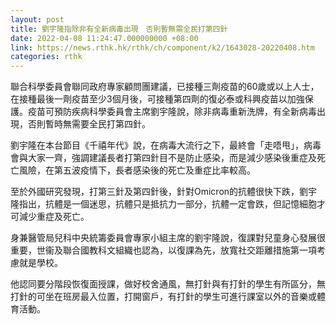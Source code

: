 ```yaml
---
layout: post
title: 劉宇隆指除非有全新病毒出現　否則暫無需全民打第四針
date: 2022-04-08 11:24:47.000000000 +08:00
link: https://news.rthk.hk/rthk/ch/component/k2/1643028-20220408.htm
categories: rthk
---
```


聯合科學委員會聯同政府專家顧問團建議，已接種三劑疫苗的60歲或以上人士，在接種最後一劑疫苗至少3個月後，可接種第四劑的復必泰或科興疫苗以加強保護。疫苗可預防疾病科學委員會主席劉宇隆說，除非病毒重新洗牌，有全新病毒出現，否則暫時無需要全民打第四針。

劉宇隆在本台節目《千禧年代》說，在病毒大流行之下，最終會「走唔甩」，病毒會與大家一齊，強調建議長者打第四針目不是防止感染，而是減少感染後重症及死亡風險，在第五波疫情下，長者感染後的死亡及重症比率較高。

至於外國研究發現，打第三針及第四針後，針對Omicron的抗體很快下跌，劉宇隆指出，抗體是一個迷思，抗體只是抵抗力一部分，抗體一定會跌，但記憶細胞才可減少重症及死亡。

身兼醫管局兒科中央統籌委員會專家小組主席的劉宇隆說，復課對兒童身心發展很重要，世衞及聯合國教科文組織也認為，以復課為先，放寬社交距離措施第一項考慮就是學校。

他認同要分階段恢復面授課，做好校舍通風，無打針與有打針的學生有所區分，無打針的可坐在班房最入位置，打開窗戶，有打針的學生可進行課室以外的音樂或體育活動。
